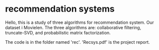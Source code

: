 # recommendation systems
Hello, this is a study of three algorithms for recommendation system. 
Our dataset i Movielen.
The three algorithms are: collaborative filtering, truncate-SVD, and probabilistic matrix factorization.


The code is in the folder named 'rec'. 'Recsys.pdf' is the project report.

